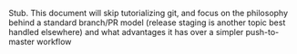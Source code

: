 Stub. This document will skip tutorializing git, and focus on the philosophy behind a standard branch/PR model (release staging is another topic best handled elsewhere) and what advantages it has over a simpler push-to-master workflow